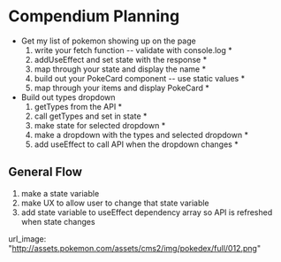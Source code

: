 # Compendium Planning

- Get my list of pokemon showing up on the page
  1.  write your fetch function -- validate with console.log *
  1.  addUseEffect and set state with the response *
  1.  map through your state and display the name *
  1.  build out your PokeCard component -- use static values *
  1.  map through your items and display PokeCard *
- Build out types dropdown
  1. getTypes from the API *
  1. call getTypes and set in state *
  1. make state for selected dropdown *
  1. make a dropdown with the types and selected dropdown *
  1. add useEffect to call API when the dropdown changes *

## General Flow

1. make a state variable
1. make UX to allow user to change that state variable
1. add state variable to useEffect dependency array so API is refreshed when state changes

url_image: "http://assets.pokemon.com/assets/cms2/img/pokedex/full/012.png"